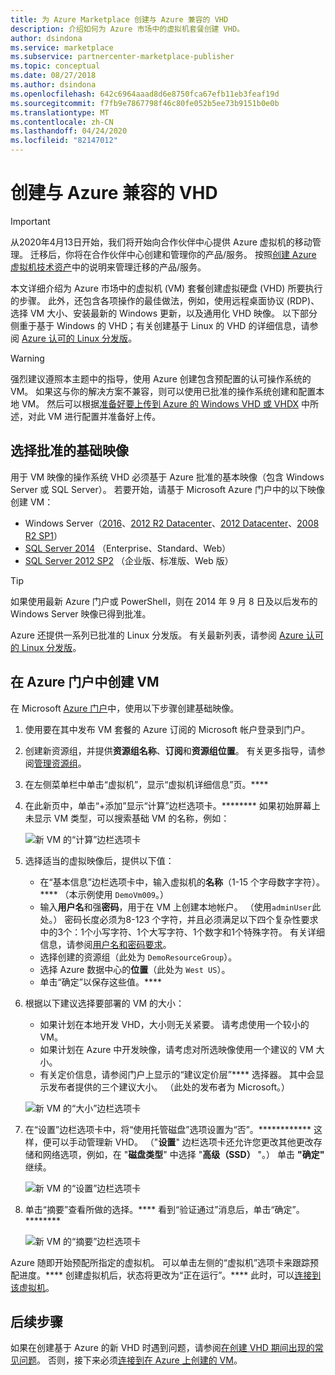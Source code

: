 ```yaml
---
title: 为 Azure Marketplace 创建与 Azure 兼容的 VHD
description: 介绍如何为 Azure 市场中的虚拟机套餐创建 VHD。
author: dsindona
ms.service: marketplace
ms.subservice: partnercenter-marketplace-publisher
ms.topic: conceptual
ms.date: 08/27/2018
ms.author: dsindona
ms.openlocfilehash: 642c6964aaad8d6e8750fca67efb11eb3feaf19d
ms.sourcegitcommit: f7fb9e7867798f46c80fe052b5ee73b9151b0e0b
ms.translationtype: MT
ms.contentlocale: zh-CN
ms.lasthandoff: 04/24/2020
ms.locfileid: "82147012"
---
```

# <a name="create-an-azure-compatible-vhd"></a>创建与 Azure 兼容的 VHD

> [!IMPORTANT]
> 从2020年4月13日开始，我们将开始向合作伙伴中心提供 Azure 虚拟机的移动管理。 迁移后，你将在合作伙伴中心创建和管理你的产品/服务。 按照[创建 Azure 虚拟机技术资产](https://docs.microsoft.com/azure/marketplace/partner-center-portal/azure-vm-create-offer)中的说明来管理迁移的产品/服务。

本文详细介绍为 Azure 市场中的虚拟机 (VM) 套餐创建虚拟硬盘 (VHD) 所要执行的步骤。  此外，还包含各项操作的最佳做法，例如，使用远程桌面协议 (RDP)、选择 VM 大小、安装最新的 Windows 更新，以及通用化 VHD 映像。  以下部分侧重于基于 Windows 的 VHD；有关创建基于 Linux 的 VHD 的详细信息，请参阅 [Azure 认可的 Linux 分发版](../../../virtual-machines/linux/endorsed-distros.md)。 

> [!WARNING]
> 强烈建议遵照本主题中的指导，使用 Azure 创建包含预配置的认可操作系统的 VM。  如果这与你的解决方案不兼容，则可以使用已批准的操作系统创建和配置本地 VM。  然后可以根据[准备好要上传到 Azure 的 Windows VHD 或 VHDX](https://docs.microsoft.com/azure/virtual-machines/windows/prepare-for-upload-vhd-image) 中所述，对此 VM 进行配置并准备好上传。


## <a name="select-an-approved-base"></a>选择批准的基础映像
用于 VM 映像的操作系统 VHD 必须基于 Azure 批准的基本映像（包含 Windows Server 或 SQL Server）。
若要开始，请基于 Microsoft Azure 门户中的以下映像创建 VM：

-    Windows Server（[2016](https://www.microsoft.com/evalcenter/evaluate-windows-server-2016)、[2012 R2 Datacenter](https://azuremarketplace.microsoft.com/marketplace/apps/microsoftwindowsserver.windowsserver?tab=Overview)、[2012 Datacenter](https://azuremarketplace.microsoft.com/marketplace/apps/microsoftwindowsserver.windowsserver?tab=Overview)、[2008 R2 SP1](https://azuremarketplace.microsoft.com/marketplace/apps/microsoftwindowsserver.windowsserver?tab=Overview)）
-    [SQL Server 2014](https://docs.microsoft.com/azure/virtual-machines/windows/sql/virtual-machines-windows-sql-server-pricing-guidance) （Enterprise、Standard、Web）
-    [SQL Server 2012 SP2](https://docs.microsoft.com/azure/virtual-machines/windows/sql/virtual-machines-windows-sql-server-pricing-guidance) （企业版、标准版、Web 版）

> [!TIP]
> 如果使用最新 Azure 门户或 PowerShell，则在 2014 年 9 月 8 日及以后发布的 Windows Server 映像已得到批准。

Azure 还提供一系列已批准的 Linux 分发版。  有关最新列表，请参阅 [Azure 认可的 Linux 分发版](https://docs.microsoft.com/azure/virtual-machines/linux/endorsed-distros)。


## <a name="create-vm-in-the-azure-portal"></a>在 Azure 门户中创建 VM 

在 Microsoft [Azure 门户](https://ms.portal.azure.com/)中，使用以下步骤创建基础映像。

1. 使用要在其中发布 VM 套餐的 Azure 订阅的 Microsoft 帐户登录到门户。
2. 创建新资源组，并提供**资源组名称**、**订阅**和**资源组位置**。  有关更多指导，请参阅[管理资源组](https://docs.microsoft.com/azure/azure-resource-manager/resource-group-portal)。
3. 在左侧菜单栏中单击“虚拟机”，显示“虚拟机详细信息”页。**** 
4. 在此新页中，单击“+添加”显示“计算”边栏选项卡。********  如果初始屏幕上未显示 VM 类型，可以搜索基础 VM 的名称，例如：

    ![新 VM 的“计算”边栏选项卡](./media/publishvm_014.png)

5. 选择适当的虚拟映像后，提供以下值：
   * 在“基本信息”边栏选项卡中，输入虚拟机的**名称**（1-15 个字母数字字符）。**** （本示例使用 `DemoVm009`。）
   * 输入**用户名**和强**密码**，用于在 VM 上创建本地帐户。  （使用`adminUser`此处。） 密码长度必须为8-123 个字符，并且必须满足以下四个复杂性要求中的3个：1个小写字符、1个大写字符、1个数字和1个特殊字符。 有关详细信息，请参阅[用户名和密码要求](https://docs.microsoft.com/azure/virtual-machines/virtual-machines-windows-faq#what-are-the-username-requirements-when-creating-a-vm)。
   * 选择创建的资源组（此处为 `DemoResourceGroup`）。
   * 选择 Azure 数据中心的**位置**（此处为 `West US`）。
   * 单击“确定”以保存这些值。**** 

6. 根据以下建议选择要部署的 VM 的大小：
   * 如果计划在本地开发 VHD，大小则无关紧要。 请考虑使用一个较小的 VM。
   * 如果计划在 Azure 中开发映像，请考虑对所选映像使用一个建议的 VM 大小。
   * 有关定价信息，请参阅门户上显示的“建议定价层”**** 选择器。 其中会显示发布者提供的三个建议大小。 （此处的发布者为 Microsoft。）

   ![新 VM 的“大小”边栏选项卡](./media/publishvm_015.png)

7. 在“设置”边栏选项卡中，将“使用托管磁盘”选项设置为“否”。************  这样，便可以手动管理新 VHD。 （"**设置**" 边栏选项卡还允许您更改其他更改存储和网络选项，例如，在 "**磁盘类型**" 中选择 "**高级（SSD）** "。） 单击 **"确定"** 继续。

    ![新 VM 的“设置”边栏选项卡](./media/publishvm_016.png)

8. 单击“摘要”查看所做的选择。**** 看到“验证通过”消息后，单击“确定”。********

    ![新 VM 的“摘要”边栏选项卡](./media/publishvm_017.png)

Azure 随即开始预配所指定的虚拟机。  可以单击左侧的“虚拟机”选项卡来跟踪预配进度。****  创建虚拟机后，状态将更改为“正在运行”。****  此时，可以[连接到该虚拟机](./cpp-connect-vm.md)。


## <a name="next-steps"></a>后续步骤

如果在创建基于 Azure 的新 VHD 时遇到问题，请参阅[在创建 VHD 期间出现的常见问题](./cpp-common-vhd-creation-issues.md)。  否则，接下来必须[连接到在 Azure 上创建的 VM](./cpp-connect-vm.md)。 
